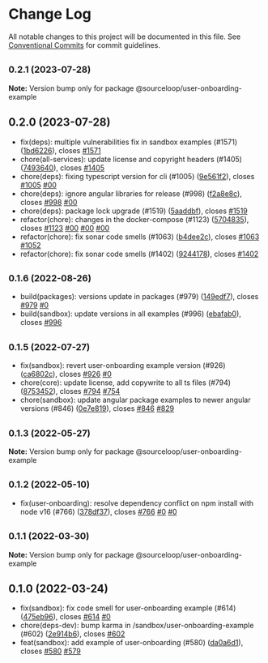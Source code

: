 # Change Log

All notable changes to this project will be documented in this file.
See [Conventional Commits](https://conventionalcommits.org) for commit guidelines.

## <small>0.2.1 (2023-07-28)</small>

**Note:** Version bump only for package @sourceloop/user-onboarding-example





## 0.2.0 (2023-07-28)

* fix(deps): multiple vulnerabilities fix in sandbox examples (#1571) ([1bd6226](https://github.com/sourcefuse/loopback4-microservice-catalog/commit/1bd6226)), closes [#1571](https://github.com/sourcefuse/loopback4-microservice-catalog/issues/1571)
* chore(all-services): update license and copyright headers (#1405) ([7493640](https://github.com/sourcefuse/loopback4-microservice-catalog/commit/7493640)), closes [#1405](https://github.com/sourcefuse/loopback4-microservice-catalog/issues/1405)
* chore(deps): fixing typescript version for cli (#1005) ([9e561f2](https://github.com/sourcefuse/loopback4-microservice-catalog/commit/9e561f2)), closes [#1005](https://github.com/sourcefuse/loopback4-microservice-catalog/issues/1005) [#00](https://github.com/sourcefuse/loopback4-microservice-catalog/issues/00)
* chore(deps): ignore angular libraries for release (#998) ([f2a8e8c](https://github.com/sourcefuse/loopback4-microservice-catalog/commit/f2a8e8c)), closes [#998](https://github.com/sourcefuse/loopback4-microservice-catalog/issues/998) [#00](https://github.com/sourcefuse/loopback4-microservice-catalog/issues/00)
* chore(deps): package lock upgrade (#1519) ([5aaddbf](https://github.com/sourcefuse/loopback4-microservice-catalog/commit/5aaddbf)), closes [#1519](https://github.com/sourcefuse/loopback4-microservice-catalog/issues/1519)
* refactor(chore): changes in the docker-compose (#1123) ([5704835](https://github.com/sourcefuse/loopback4-microservice-catalog/commit/5704835)), closes [#1123](https://github.com/sourcefuse/loopback4-microservice-catalog/issues/1123) [#00](https://github.com/sourcefuse/loopback4-microservice-catalog/issues/00) [#00](https://github.com/sourcefuse/loopback4-microservice-catalog/issues/00) [#00](https://github.com/sourcefuse/loopback4-microservice-catalog/issues/00)
* refactor(chore): fix sonar code smells (#1063) ([b4dee2c](https://github.com/sourcefuse/loopback4-microservice-catalog/commit/b4dee2c)), closes [#1063](https://github.com/sourcefuse/loopback4-microservice-catalog/issues/1063) [#1052](https://github.com/sourcefuse/loopback4-microservice-catalog/issues/1052)
* refactor(chore): fix sonar code smells (#1402) ([9244178](https://github.com/sourcefuse/loopback4-microservice-catalog/commit/9244178)), closes [#1402](https://github.com/sourcefuse/loopback4-microservice-catalog/issues/1402)





## <small>0.1.6 (2022-08-26)</small>

* build(packages): versions update in packages (#979) ([149edf7](https://github.com/sourcefuse/loopback4-microservice-catalog/commit/149edf7)), closes [#979](https://github.com/sourcefuse/loopback4-microservice-catalog/issues/979) [#0](https://github.com/sourcefuse/loopback4-microservice-catalog/issues/0)
* build(sandbox): update versions in all examples (#996) ([ebafab0](https://github.com/sourcefuse/loopback4-microservice-catalog/commit/ebafab0)), closes [#996](https://github.com/sourcefuse/loopback4-microservice-catalog/issues/996)





## <small>0.1.5 (2022-07-27)</small>

* fix(sandbox): revert user-onboarding example version (#926) ([ca6802c](https://github.com/sourcefuse/loopback4-microservice-catalog/commit/ca6802c)), closes [#926](https://github.com/sourcefuse/loopback4-microservice-catalog/issues/926) [#0](https://github.com/sourcefuse/loopback4-microservice-catalog/issues/0)
* chore(core): update license, add copywrite to all ts files (#794) ([8753452](https://github.com/sourcefuse/loopback4-microservice-catalog/commit/8753452)), closes [#794](https://github.com/sourcefuse/loopback4-microservice-catalog/issues/794) [#754](https://github.com/sourcefuse/loopback4-microservice-catalog/issues/754)
* chore(sandbox): update angular package examples to newer angular versions (#846) ([0e7e819](https://github.com/sourcefuse/loopback4-microservice-catalog/commit/0e7e819)), closes [#846](https://github.com/sourcefuse/loopback4-microservice-catalog/issues/846) [#829](https://github.com/sourcefuse/loopback4-microservice-catalog/issues/829)





## <small>0.1.3 (2022-05-27)</small>

**Note:** Version bump only for package @sourceloop/user-onboarding-example





## <small>0.1.2 (2022-05-10)</small>

* fix(user-onboarding): resolve dependency conflict on npm install with node v16 (#766) ([378df37](https://github.com/sourcefuse/loopback4-microservice-catalog/commit/378df37)), closes [#766](https://github.com/sourcefuse/loopback4-microservice-catalog/issues/766) [#0](https://github.com/sourcefuse/loopback4-microservice-catalog/issues/0) [#0](https://github.com/sourcefuse/loopback4-microservice-catalog/issues/0)





## <small>0.1.1 (2022-03-30)</small>

**Note:** Version bump only for package @sourceloop/user-onboarding-example





## 0.1.0 (2022-03-24)

* fix(sandbox): fix code smell for user-onboarding example (#614) ([475eb96](https://github-personal/sourcefuse/loopback4-microservice-catalog/commit/475eb96)), closes [#614](https://github-personal/sourcefuse/loopback4-microservice-catalog/issues/614) [#0](https://github-personal/sourcefuse/loopback4-microservice-catalog/issues/0)
* chore(deps-dev): bump karma in /sandbox/user-onboarding-example (#602) ([2e914b6](https://github-personal/sourcefuse/loopback4-microservice-catalog/commit/2e914b6)), closes [#602](https://github-personal/sourcefuse/loopback4-microservice-catalog/issues/602)
* feat(sandbox): add example of user-onboarding (#580) ([da0a6d1](https://github-personal/sourcefuse/loopback4-microservice-catalog/commit/da0a6d1)), closes [#580](https://github-personal/sourcefuse/loopback4-microservice-catalog/issues/580) [#579](https://github-personal/sourcefuse/loopback4-microservice-catalog/issues/579)
